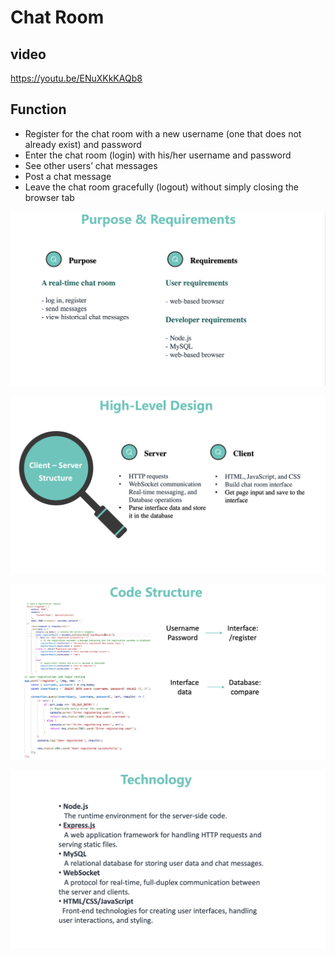 # Chat Room

## video

 https://youtu.be/ENuXKkKAQb8

## Function

- Register for the chat room with a new username (one that does not already exist) and password
- Enter the chat room (login) with his/her username and password
- See other users’ chat messages
- Post a chat message 
- Leave the chat room gracefully (logout) without simply closing the browser tab



![image-20230903144253543](./1.png)

![image-20230903144324816](./2.png)

![image-20230903144346959](./3.png)

![image-20230903144421583](./4.png)